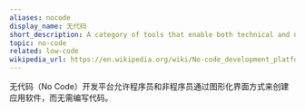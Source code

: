 ```yaml
---
aliases: nocode
display_name: 无代码
short_description: A category of tools that enable both technical and non-technical users to create software without using code.
topic: no-code
related: low-code
wikipedia_url: https://en.wikipedia.org/wiki/No-code_development_platform
---
```

无代码（No Code）开发平台允许程序员和非程序员通过图形化界面方式来创建应用软件，而无需编写代码。